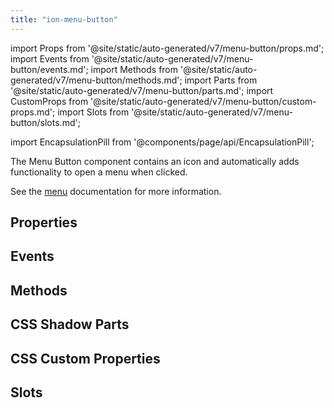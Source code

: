 ```yaml
---
title: "ion-menu-button"
---
```

import Props from '@site/static/auto-generated/v7/menu-button/props.md';
import Events from '@site/static/auto-generated/v7/menu-button/events.md';
import Methods from '@site/static/auto-generated/v7/menu-button/methods.md';
import Parts from '@site/static/auto-generated/v7/menu-button/parts.md';
import CustomProps from '@site/static/auto-generated/v7/menu-button/custom-props.md';
import Slots from '@site/static/auto-generated/v7/menu-button/slots.md';

<head>
  <title>Menu Button | ion-menu-button to Open an App Menu on A Page</title>
  <meta name="description" content="Menu Button is component that automatically creates the icon and functionality to open a menu on an app page. Read to learn more about ion-menu-button." />
</head>

import EncapsulationPill from '@components/page/api/EncapsulationPill';

<EncapsulationPill type="shadow" />


The Menu Button component contains an icon and automatically adds functionality to open a menu when clicked.

See the [menu](./menu) documentation for more information.


## Properties
<Props />

## Events
<Events />

## Methods
<Methods />

## CSS Shadow Parts
<Parts />

## CSS Custom Properties
<CustomProps />

## Slots
<Slots />
